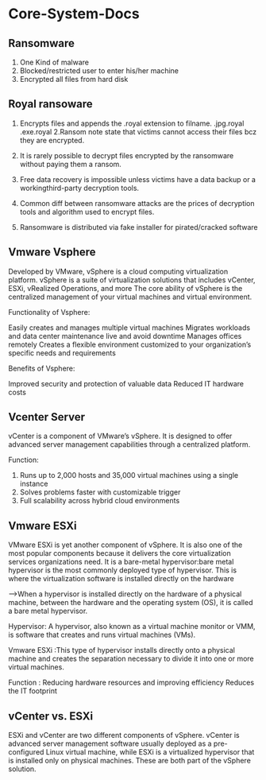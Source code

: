 # Core-System-Docs

Ransomware
-------------
1. One Kind of malware
2. Blocked/restricted user to enter his/her machine
3. Encrypted all files from hard disk

Royal ransoware
------------------
1. Encrypts files and appends the .royal extension to filname.
      .jpg.royal    .exe.royal
2.Ransom note state that victims cannot access their files bcz they are encrypted.

3. It is rarely possible to decrypt files encrypted by the ransomware without paying them a ransom.
4. Free data recovery is impossible unless victims have a data backup or a workingthird-party decryption tools.
5. Common diff between ransomware attacks are the prices of decryption tools and algorithm used to encrypt files.
6. Ransomware is distributed via fake installer for pirated/cracked software

Vmware Vsphere
----------------
Developed by VMware, vSphere is a cloud computing virtualization platform.
vSphere is a suite of virtualization solutions that includes vCenter, ESXi, vRealized Operations, and more
The core ability of vSphere is the centralized management of your virtual machines and virtual environment.

Functionality of Vsphere:

   Easily creates and manages multiple virtual machines
   Migrates workloads and data center maintenance live and avoid downtime
   Manages offices remotely
   Creates a flexible environment customized to your organization’s specific needs and requirements

Benefits of Vsphere: 

   Improved security and protection of valuable data
   Reduced IT hardware costs

Vcenter Server
---------------------
vCenter is a component of VMware’s vSphere. It is designed to offer advanced server management 
capabilities through a centralized platform.

 Function:
 1. Runs up to 2,000 hosts and 35,000 virtual machines using a single instance
 2. Solves problems faster with customizable trigger
 3. Full scalability across hybrid cloud environments

Vmware ESXi
--------------
VMware ESXi is yet another component of vSphere. It is also one of the most popular components because it delivers the core virtualization 
services organizations need. It is a bare-metal hypervisor:bare metal hypervisor is the most commonly deployed 
type of hypervisor. This is where the virtualization software is installed directly on the hardware

-->When a hypervisor is installed directly on the hardware of a physical machine, 
   between the hardware and the operating system (OS), it is called a bare metal hypervisor.

Hypervisor: A hypervisor, also known as a virtual machine monitor or VMM, 
            is software that creates and runs virtual machines (VMs).

Vmware ESXi :This type of hypervisor installs directly onto a physical machine and creates the 
             separation necessary to divide it into one or more virtual machines. 

Function : Reducing hardware resources and improving efficiency
           Reduces the IT footprint

vCenter vs. ESXi
--------------------------
ESXi and vCenter are two different components of vSphere. vCenter is advanced server management software 
usually deployed as a pre-configured Linux virtual machine, while ESXi is a virtualized hypervisor 
that is installed only on physical machines. These are both part of the vSphere solution.
